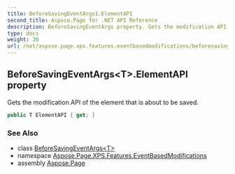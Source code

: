 ```yaml
---
title: BeforeSavingEventArgs1.ElementAPI
second_title: Aspose.Page for .NET API Reference
description: BeforeSavingEventArgs property. Gets the modification API of the element that is about to be saved
type: docs
weight: 30
url: /net/aspose.page.xps.features.eventbasedmodifications/beforesavingeventargs-1/elementapi/
---
```

## BeforeSavingEventArgs&lt;T&gt;.ElementAPI property

Gets the modification API of the element that is about to be saved.

```csharp
public T ElementAPI { get; }
```

### See Also

* class [BeforeSavingEventArgs&lt;T&gt;](../)
* namespace [Aspose.Page.XPS.Features.EventBasedModifications](../../beforesavingeventargs-1/)
* assembly [Aspose.Page](../../../)


